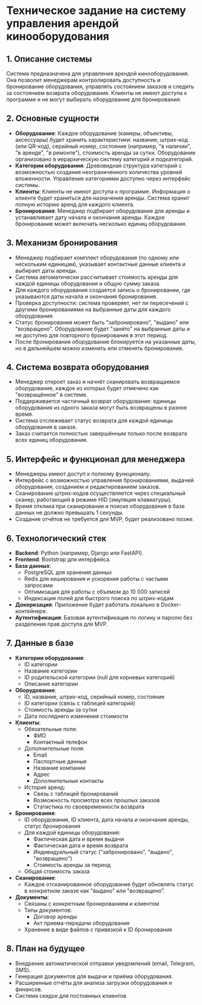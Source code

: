 # Техническое задание на систему управления арендой кинооборудования

## 1. Описание системы
Система предназначена для управления арендой кинооборудования. Она позволит менеджерам контролировать доступность и бронирование оборудования, управлять состоянием заказов и следить за состоянием возврата оборудования. Клиенты не имеют доступа к программе и не могут выбирать оборудование для бронирования.

## 2. Основные сущности
- **Оборудование**: Каждое оборудование (камеры, объективы, аксессуары) будет хранить характеристики: название, штрих-код (или QR-код), серийный номер, состояние (например, "в наличии", "в аренде", "в ремонте"), стоимость аренды за сутки. Оборудование организовано в иерархическую систему категорий и подкатегорий.
- **Категории оборудования**: Древовидная структура категорий с возможностью создания неограниченного количества уровней вложенности. Управление категориями доступно через интерфейс системы.
- **Клиенты**: Клиенты не имеют доступа к программе. Информация о клиенте будет храниться для назначения аренды. Система хранит полную историю аренд для каждого клиента.
- **Бронирования**: Менеджер подбирает оборудование для аренды и устанавливает дату начала и окончания аренды. Каждое бронирование может включать несколько единиц оборудования.

## 3. Механизм бронирования
- Менеджер подбирает комплект оборудования (по одному или нескольким единицам), указывает контактные данные клиента и выбирает даты аренды.
- Система автоматически рассчитывает стоимость аренды для каждой единицы оборудования и общую сумму заказа.
- Для каждого оборудования создается запись о бронировании, где указываются даты начала и окончания бронирования.
- Проверка доступности: система проверяет, нет ли пересечений с другими бронированиями на выбранные даты для каждого оборудования.
- Статус бронирования может быть "забронировано", "выдано" или "возвращено". Оборудование будет "занято" на выбранные даты и не доступно для повторного бронирования в этот период.
- После бронирования оборудование блокируется на указанные даты, но в дальнейшем можно изменять или отменять бронирование.

## 4. Система возврата оборудования
- Менеджер откроет заказ и начнёт сканировать возвращаемое оборудование, каждое из которых будет отмечено как "возвращённое" в системе.
- Поддерживается частичный возврат оборудования: единицы оборудования из одного заказа могут быть возвращены в разное время.
- Система отслеживает статус возврата для каждой единицы оборудования в заказе.
- Заказ считается полностью завершённым только после возврата всех единиц оборудования.

## 5. Интерфейс и функционал для менеджера
- Менеджеры имеют доступ к полному функционалу.
- Интерфейс с возможностью управления бронированиями, выдачей оборудования, созданием и редактированием заказов.
- Сканирование штрих-кодов осуществляется через специальный сканер, работающий в режиме HID (эмуляция клавиатуры).
- Время отклика при сканировании и поиске оборудования в базе данных не должно превышать 1 секунды.
- Создание отчётов не требуется для MVP, будет реализовано позже.
  
## 6. Технологический стек
- **Backend**: Python (например, Django или FastAPI).
- **Frontend**: Bootstrap для интерфейса.
- **База данных**: 
  - PostgreSQL для хранения данных
  - Redis для кеширования и ускорения работы с частыми запросами
  - Оптимизация для работы с объемом до 10 000 записей
  - Индексация полей для быстрого поиска по штрих-кодам
- **Докеризация**: Приложение будет работать локально в Docker-контейнере.
- **Аутентификация**: Базовая аутентификация по логину и паролю без разделения прав доступа для MVP.

## 7. Данные в базе
- **Категории оборудования**:
  - ID категории
  - Название категории
  - ID родительской категории (null для корневых категорий)
  - Описание категории
- **Оборудование**:
  - ID, название, штрих-код, серийный номер, состояние
  - ID категории (связь с таблицей категорий)
  - Стоимость аренды за сутки
  - Дата последнего изменения стоимости
- **Клиенты**:
  - Обязательные поля:
    - ФИО
    - Контактный телефон
  - Дополнительные поля:
    - Email
    - Паспортные данные
    - Название компании
    - Адрес
    - Дополнительные контакты
  - История аренд:
    - Связь с таблицей бронирований
    - Возможность просмотра всех прошлых заказов
    - Статистика по своевременности возврата
- **Бронирования**:
  - ID оборудования, ID клиента, дата начала и окончания аренды, статус бронирования
  - Для каждой единицы оборудования:
    - Фактическая дата и время выдачи
    - Фактическая дата и время возврата
    - Индивидуальный статус ("забронировано", "выдано", "возвращено")
    - Стоимость аренды за период
  - Общая стоимость заказа
- **Сканирование**:
  - Каждое отсканированное оборудование будет обновлять статус в конкретном заказе как "выдано" или "возвращено".
- **Документы**:
  - Связаны с конкретным бронированием и клиентом
  - Типы документов:
    - Договор аренды
    - Акт приема-передачи оборудования
  - Хранение в виде файлов с привязкой к ID бронирования

## 8. План на будущее
- Внедрение автоматической отправки уведомлений (email, Telegram, SMS).
- Генерация документов для выдачи и приёма оборудования.
- Расширенные отчёты для анализа загрузки оборудования и финансов.
- Система скидок для постоянных клиентов
